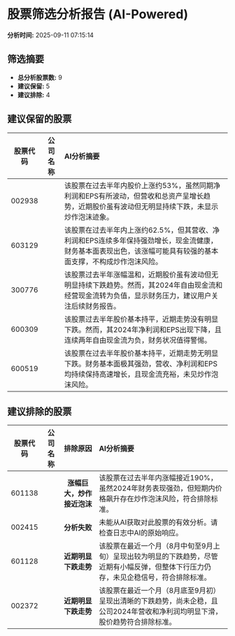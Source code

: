 # 股票筛选分析报告 (AI-Powered)

**分析时间:** 2025-09-11 07:15:14

## 筛选摘要

- **总分析股票数:** 9
- **建议保留:** 5
- **建议排除:** 4

## 建议保留的股票

| 股票代码 | 公司名称 | AI分析摘要 |
|:---:|:---:|:---|
| 002938 |  | 该股票在过去半年内股价上涨约53%，虽然同期净利润和EPS有所波动，但营收和总资产呈增长趋势，近期股价虽有波动但无明显持续下跌，未显示炒作泡沫迹象。 |
| 603129 |  | 该股票在过去半年内上涨约62.5%，但其营收、净利润和EPS连续多年保持强劲增长，现金流健康，财务基本面表现出色，该涨幅可能具有较强的基本面支撑，不构成炒作泡沫风险。 |
| 300776 |  | 该股票过去半年涨幅温和，近期股价虽有波动但无明显持续下跌趋势。然而，其2024年自由现金流和经营现金流转为负值，显示财务压力，建议用户关注后续财务报告。 |
| 600309 |  | 该股票过去半年股价基本持平，近期走势没有明显下跌。然而，其2024年净利润和EPS出现下降，且连续两年自由现金流为负，财务状况值得警惕。 |
| 600519 |  | 该股票在过去半年股价基本持平，近期走势无明显下跌。财务基本面极其强劲，营收、净利润和EPS均持续保持高速增长，且现金流充裕，未见炒作泡沫风险。 |

## 建议排除的股票

| 股票代码 | 公司名称 | 排除原因 | AI分析摘要 |
|:---:|:---:|:---:|:---|
| 601138 |  | **涨幅巨大，炒作接近泡沫** | 该股票在过去半年内涨幅接近190%，虽然2024年财务表现强劲，但短期内价格飙升存在炒作泡沫风险，符合排除标准。 |
| 002415 |  | **分析失败** | 未能从AI获取对此股票的有效分析。请检查日志中AI的原始响应。 |
| 601128 |  | **近期明显下跌走势** | 该股票在最近一个月（8月中旬至9月上旬）呈现出较为明显的下跌趋势，尽管近期有小幅反弹，但整体下行压力仍存，未见企稳信号，符合排除标准。 |
| 002372 |  | **近期明显下跌走势** | 该股票在最近一个月（8月底至9月初）呈现出清晰的下跌趋势，尚未企稳，且公司2024年营收和净利润均明显下滑，股价趋势符合排除标准。 |
